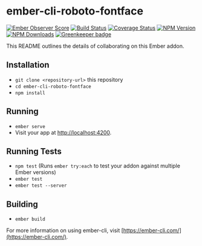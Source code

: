# ember-cli-roboto-fontface

[![Ember Observer Score](http://emberobserver.com/badges/ember-cli-roboto-fontface.svg)](http://emberobserver.com/addons/ember-cli-roboto-fontface)
[![Build Status](https://travis-ci.org/devotox/ember-cli-roboto-fontface.svg)](http://travis-ci.org/devotox/ember-cli-roboto-fontface)
[![Coverage Status](https://coveralls.io/repos/github/devotox/ember-cli-roboto-fontface/badge.svg)](https://coveralls.io/github/devotox/ember-cli-roboto-fontface)
[![NPM Version](https://badge.fury.io/js/ember-cli-roboto-fontface.svg)](http://badge.fury.io/js/ember-cli-roboto-fontface)
[![NPM Downloads](https://img.shields.io/npm/dm/ember-cli-roboto-fontface.svg)](https://www.npmjs.org/package/ember-cli-roboto-fontface)
[![Greenkeeper badge](https://badges.greenkeeper.io/devotox/ember-cli-roboto-fontface.svg)](https://greenkeeper.io/)

This README outlines the details of collaborating on this Ember addon.

## Installation

* `git clone <repository-url>` this repository
* `cd ember-cli-roboto-fontface`
* `npm install`

## Running

* `ember serve`
* Visit your app at [http://localhost:4200](http://localhost:4200).

## Running Tests

* `npm test` (Runs `ember try:each` to test your addon against multiple Ember versions)
* `ember test`
* `ember test --server`

## Building

* `ember build`

For more information on using ember-cli, visit [https://ember-cli.com/](https://ember-cli.com/).
